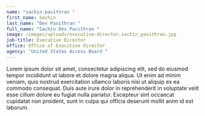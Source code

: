 ```yaml
---
name: "sachin-pavithran "
first_name: Sachin
last_name: "Dev Pavithran "
full_name: "Sachin Dev Pavithran "
image: /images/uploads/executive-director.sachin_pavithran.jpg
job-title: Executive Director
office: Office of Executive Director
agency: "United States Access Board "
---
```

Lorem ipsum dolor sit amet, consectetur adipiscing elit, sed do eiusmod tempor incididunt ut labore et dolore magna aliqua. Ut enim ad minim veniam, quis nostrud exercitation ullamco laboris nisi ut aliquip ex ea commodo consequat. Duis aute irure dolor in reprehenderit in voluptate velit esse cillum dolore eu fugiat nulla pariatur. Excepteur sint occaecat cupidatat non proident, sunt in culpa qui officia deserunt mollit anim id est laborum.
